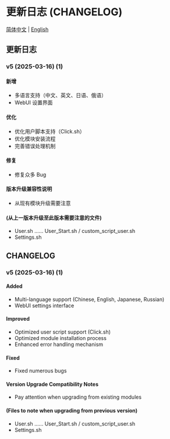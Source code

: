 # 更新日志 (CHANGELOG)

[简体中文](#更新日志) | [English](#changelog)

## 更新日志

### v5 (2025-03-16) (1)

#### 新增
- 多语言支持（中文、英文、日语、俄语）
- WebUI 设置界面

#### 优化
- 优化用户脚本支持（Click.sh）
- 优化模块安装流程
- 完善错误处理机制

#### 修复
- 修复众多 Bug

#### 版本升级兼容性说明
- 从现有模块升级需要注意

#### (从上一版本升级至此版本需要注意的文件)
- User.sh …… User_Start.sh / custom_script_user.sh
- Settings.sh

## CHANGELOG

### v5 (2025-03-16) (1)

#### Added
- Multi-language support (Chinese, English, Japanese, Russian)
- WebUI settings interface

#### Improved
- Optimized user script support (Click.sh)
- Optimized module installation process
- Enhanced error handling mechanism

#### Fixed
- Fixed numerous bugs

#### Version Upgrade Compatibility Notes
- Pay attention when upgrading from existing modules

#### (Files to note when upgrading from previous version)
- User.sh …… User_Start.sh / custom_script_user.sh
- Settings.sh
